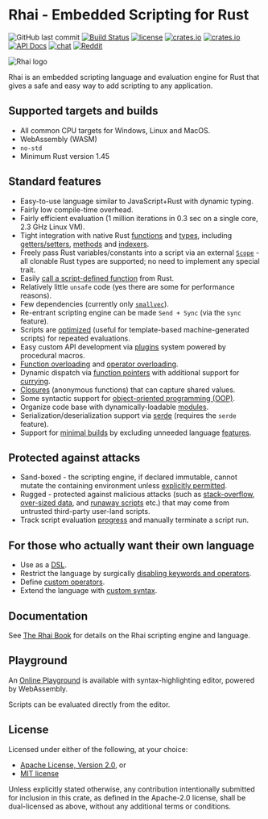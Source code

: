 Rhai - Embedded Scripting for Rust
=================================

![GitHub last commit](https://img.shields.io/github/last-commit/rhaiscript/rhai?logo=github)
[![Build Status](https://github.com/rhaiscript/rhai/workflows/Build/badge.svg)](https://github.com/rhaiscript/rhai/actions)
[![license](https://img.shields.io/crates/l/rhai)](https://github.com/license/rhaiscript/rhai)
[![crates.io](https://img.shields.io/crates/v/rhai?logo=rust)](https://crates.io/crates/rhai/)
[![crates.io](https://img.shields.io/crates/d/rhai?logo=rust)](https://crates.io/crates/rhai/)
[![API Docs](https://docs.rs/rhai/badge.svg?logo=docs.rs)](https://docs.rs/rhai/)
[![chat](https://img.shields.io/discord/767611025456889857.svg?logo=discord)](https://discord.gg/HquqbYFcZ9)
[![Reddit](https://img.shields.io/reddit/subreddit-subscribers/Rhai?logo=reddit)](https://www.reddit.com/r/Rhai)

![Rhai logo](https://rhaiscript.github.io/book/images/logo/rhai-banner-transparent-colour.svg)

Rhai is an embedded scripting language and evaluation engine for Rust that gives a safe and easy way
to add scripting to any application.


Supported targets and builds
---------------------------

* All common CPU targets for Windows, Linux and MacOS.
* WebAssembly (WASM)
* `no-std`
* Minimum Rust version 1.45


Standard features
-----------------

* Easy-to-use language similar to JavaScript+Rust with dynamic typing.
* Fairly low compile-time overhead.
* Fairly efficient evaluation (1 million iterations in 0.3 sec on a single core, 2.3 GHz Linux VM).
* Tight integration with native Rust [functions](https://rhaiscript.github.io/book/rust/functions.html) and [types]([#custom-types-and-methods](https://rhaiscript.github.io/book/rust/custom.html)), including [getters/setters](https://rhaiscript.github.io/book/rust/getters-setters.html), [methods](https://rhaiscript.github.io/book/rust/custom.html) and [indexers](https://rhaiscript.github.io/book/rust/indexers.html).
* Freely pass Rust variables/constants into a script via an external [`Scope`](https://rhaiscript.github.io/book/rust/scope.html) - all clonable Rust types are supported; no need to implement any special trait.
* Easily [call a script-defined function](https://rhaiscript.github.io/book/engine/call-fn.html) from Rust.
* Relatively little `unsafe` code (yes there are some for performance reasons).
* Few dependencies (currently only [`smallvec`](https://crates.io/crates/smallvec)).
* Re-entrant scripting engine can be made `Send + Sync` (via the `sync` feature).
* Scripts are [optimized](https://rhaiscript.github.io/book/engine/optimize.html) (useful for template-based machine-generated scripts) for repeated evaluations.
* Easy custom API development via [plugins](https://rhaiscript.github.io/book/plugins/index.html) system powered by procedural macros.
* [Function overloading](https://rhaiscript.github.io/book/language/overload.html) and [operator overloading](https://rhaiscript.github.io/book/rust/operators.html).
* Dynamic dispatch via [function pointers](https://rhaiscript.github.io/book/language/fn-ptr.html) with additional support for [currying](https://rhaiscript.github.io/book/language/fn-curry.html).
* [Closures](https://rhaiscript.github.io/book/language/fn-closure.html) (anonymous functions) that can capture shared values.
* Some syntactic support for [object-oriented programming (OOP)](https://rhaiscript.github.io/book/language/oop.html).
* Organize code base with dynamically-loadable [modules](https://rhaiscript.github.io/book/language/modules.html).
* Serialization/deserialization support via [serde](https://crates.io/crates/serde) (requires the `serde` feature).
* Support for [minimal builds](https://rhaiscript.github.io/book/start/builds/minimal.html) by excluding unneeded language [features](https://rhaiscript.github.io/book/start/features.html).


Protected against attacks
-------------------------

* Sand-boxed - the scripting engine, if declared immutable, cannot mutate the containing environment unless [explicitly permitted](https://rhaiscript.github.io/book/patterns/control.html).
* Rugged - protected against malicious attacks (such as [stack-overflow](https://rhaiscript.github.io/book/safety/max-call-stack.html), [over-sized data](https://rhaiscript.github.io/book/safety/max-string-size.html), and [runaway scripts](https://rhaiscript.github.io/book/safety/max-operations.html) etc.) that may come from untrusted third-party user-land scripts.
* Track script evaluation [progress](https://rhaiscript.github.io/book/safety/progress.html) and manually terminate a script run.


For those who actually want their own language
---------------------------------------------

* Use as a [DSL](https://rhaiscript.github.io/book/engine/dsl.html).
* Restrict the language by surgically [disabling keywords and operators](https://rhaiscript.github.io/book/engine/disable.html).
* Define [custom operators](https://rhaiscript.github.io/book/engine/custom-op.html).
* Extend the language with [custom syntax](https://rhaiscript.github.io/book/engine/custom-syntax.html).


Documentation
-------------

See [The Rhai Book](https://rhaiscript.github.io/book) for details on the Rhai scripting engine and language.


Playground
----------

An [Online Playground](https://rhaiscript.github.io/playground) is available with
syntax-highlighting editor, powered by WebAssembly.

Scripts can be evaluated directly from the editor.


License
-------

Licensed under either of the following, at your choice:

* [Apache License, Version 2.0](https://github.com/rhaiscript/rhai/blob/master/LICENSE-APACHE.txt), or
* [MIT license](https://github.com/rhaiscript/rhai/blob/master/LICENSE-MIT.txt)

Unless explicitly stated otherwise, any contribution intentionally submitted
for inclusion in this crate, as defined in the Apache-2.0 license, shall
be dual-licensed as above, without any additional terms or conditions.
